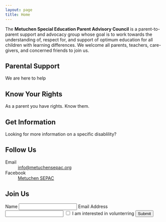 ```yaml
---
layout: page
title: Home
---
```


<div class="hero">
	<div id="home-intro" class="block-inner">
		<p class="home_big">The <strong>Metuchen Special Education Parent Advisory Council</strong> is a parent-to-parent support and advocacy group whose goal is to work towards the understanding of, respect for, and support of optimum education for all children with learning differences. We welcome all parents, teachers, care-givers, and concerned friends to join us.</p>
	</div>
</div>

<div class="block-inner">
	<section class="feature">
		<h1>Parental Support</h1>
		<p>We are here to help</p>
		<i class="icon-group"></i>
	</section>
	<section class="feature">
		<h1>Know Your Rights</h1>
		<p>As a parent you have rights. Know them.</p>
		<i class="icon-rights"></i>
	</section>
	<section class="feature">
		<h1>Get Information</h1>
		<p>Looking for more information on a specific disablility?</p>
		<i class="icon-info"></i>
	</section>
</div>

<!--ul>
{% assign sorted_posts = (site.posts | sort: 'title') %}
{% for post in sorted_posts limit: 10 %}
	<li>{{ post.title }}</li>
{% endfor %}
</ul>
<ul>
{% assign sorted_events = (site.events | sort: 'date' | reverse) %}
{% for event in sorted_events %}
	<li>{{ event.foo }}</li>
{% endfor %}
</ul>

<h1 class="heading--demoted">Next Event</h1>
<article>
	<h1>SEPAC Monthly Meeting</h1>
	<div class="meta">
		<time datetime="2015-01-15">Jan 15, 2015</time>
	</div>
	<div class="text entry-summary"><p>For the next three days, we’ll be in Sofia, Bulgaria, for the second edition of the WordCamp Europe, which sort of looks like a huge yet friendly reunion of WordPress people from around the world. Last year’s experience was incredible and surely went beyond our expectations. The nice aspect about things like this is that […]</p></div>
</article-->
	


<section class="alt">
	<div class="block-inner">
		<div class="unit pull-left">
			<h1>Follow Us</h1>
			<dl>
				<dt>Email</dt>
				<dd><a class="email" target="_blank" href="mailto:info@metuchensepac.org">info@metuchensepac.org</a></dd>
				<dt>Facebook</dt>
				<dd><a class="email" target="_blank" href="#">Metuchen SEPAC</a></dd>
				<!--dt>Twitter</dt>
				<dd><a class="email" target="_blank" href="#">@MetuchenSEPAC</a></dd-->
			</dl>
		</div>
		<div class="unit pull-right">
			<h1>Join Us</h1>
			<label>
				Name
				<input type="text">
			</label>
			<label>
				Email Address
				<input type="text">
			</label>
			<input type="checkbox" class="chk" id="volunteer"> <label for="volunteer">I am interested in volunterring</label>
			<input type="submit" value="Submit"/>
		</div>
	</div>
</section>

